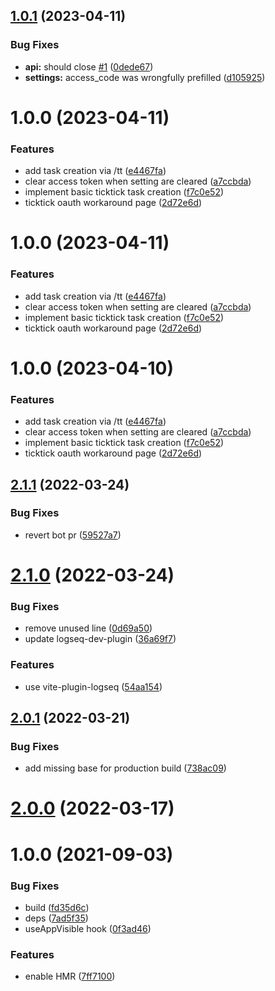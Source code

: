 ## [1.0.1](https://github.com/mxschll/logseq-ticktick-plugin/compare/v1.0.0...v1.0.1) (2023-04-11)


### Bug Fixes

* **api:** should close [#1](https://github.com/mxschll/logseq-ticktick-plugin/issues/1) ([0dede67](https://github.com/mxschll/logseq-ticktick-plugin/commit/0dede67d1f11f7b293c5e5edfad5954e391062aa))
* **settings:** access_code was wrongfully prefilled ([d105925](https://github.com/mxschll/logseq-ticktick-plugin/commit/d1059251d7c24243837d19a388be623f6f4faba7))

# 1.0.0 (2023-04-11)


### Features

* add task creation via /tt ([e4467fa](https://github.com/mxschll/logseq-ticktick-plugin/commit/e4467fa4efdde0da602ddde55a42209bed63c7f9))
* clear access token when setting are cleared ([a7ccbda](https://github.com/mxschll/logseq-ticktick-plugin/commit/a7ccbda5650df20309994038249764fb816ab606))
* implement basic ticktick task creation ([f7c0e52](https://github.com/mxschll/logseq-ticktick-plugin/commit/f7c0e52b6fee7c6d66afade9d942e5de850d6d44))
* ticktick oauth workaround page ([2d72e6d](https://github.com/mxschll/logseq-ticktick-plugin/commit/2d72e6d91590a4a24ea2a5eeac7b3c1880ab760c))

# 1.0.0 (2023-04-11)


### Features

* add task creation via /tt ([e4467fa](https://github.com/mxschll/logseq-ticktick-plugin/commit/e4467fa4efdde0da602ddde55a42209bed63c7f9))
* clear access token when setting are cleared ([a7ccbda](https://github.com/mxschll/logseq-ticktick-plugin/commit/a7ccbda5650df20309994038249764fb816ab606))
* implement basic ticktick task creation ([f7c0e52](https://github.com/mxschll/logseq-ticktick-plugin/commit/f7c0e52b6fee7c6d66afade9d942e5de850d6d44))
* ticktick oauth workaround page ([2d72e6d](https://github.com/mxschll/logseq-ticktick-plugin/commit/2d72e6d91590a4a24ea2a5eeac7b3c1880ab760c))

# 1.0.0 (2023-04-10)


### Features

* add task creation via /tt ([e4467fa](https://github.com/mxschll/logseq-ticktick-plugin/commit/e4467fa4efdde0da602ddde55a42209bed63c7f9))
* clear access token when setting are cleared ([a7ccbda](https://github.com/mxschll/logseq-ticktick-plugin/commit/a7ccbda5650df20309994038249764fb816ab606))
* implement basic ticktick task creation ([f7c0e52](https://github.com/mxschll/logseq-ticktick-plugin/commit/f7c0e52b6fee7c6d66afade9d942e5de850d6d44))
* ticktick oauth workaround page ([2d72e6d](https://github.com/mxschll/logseq-ticktick-plugin/commit/2d72e6d91590a4a24ea2a5eeac7b3c1880ab760c))

## [2.1.1](https://github.com/pengx17/logseq-plugin-template-react/compare/v2.1.0...v2.1.1) (2022-03-24)


### Bug Fixes

* revert bot pr ([59527a7](https://github.com/pengx17/logseq-plugin-template-react/commit/59527a7044bec0ddd17a79de54844730e8a591a4))

# [2.1.0](https://github.com/pengx17/logseq-plugin-template-react/compare/v2.0.1...v2.1.0) (2022-03-24)


### Bug Fixes

* remove unused line ([0d69a50](https://github.com/pengx17/logseq-plugin-template-react/commit/0d69a504e4847b4859377ada65766b887920ae38))
* update logseq-dev-plugin ([36a69f7](https://github.com/pengx17/logseq-plugin-template-react/commit/36a69f7f13789cd86156273dbf8c01fad793b3e1))


### Features

* use vite-plugin-logseq ([54aa154](https://github.com/pengx17/logseq-plugin-template-react/commit/54aa154615eafa9af8727d0fc1f3031c5e610aa7))

## [2.0.1](https://github.com/pengx17/logseq-plugin-template-react/compare/v2.0.0...v2.0.1) (2022-03-21)


### Bug Fixes

* add missing base for production build ([738ac09](https://github.com/pengx17/logseq-plugin-template-react/commit/738ac09dab9785ccc3564117bc4026cfb4464e9a))

# [2.0.0](https://github.com/pengx17/logseq-plugin-template-react/compare/v1.0.0...v2.0.0) (2022-03-17)

# 1.0.0 (2021-09-03)


### Bug Fixes

* build ([fd35d6c](https://github.com/pengx17/logseq-plugin-template-react/commit/fd35d6c098e030920da26a65c734940a27b604df))
* deps ([7ad5f35](https://github.com/pengx17/logseq-plugin-template-react/commit/7ad5f351a645029823c3ab4cc04db2476948943a))
* useAppVisible hook ([0f3ad46](https://github.com/pengx17/logseq-plugin-template-react/commit/0f3ad46e2fe8f9326e796fb50f8f32d5c66d9bf8))


### Features

* enable HMR ([7ff7100](https://github.com/pengx17/logseq-plugin-template-react/commit/7ff7100552180c6d14f3df37a449b704da29270d))
